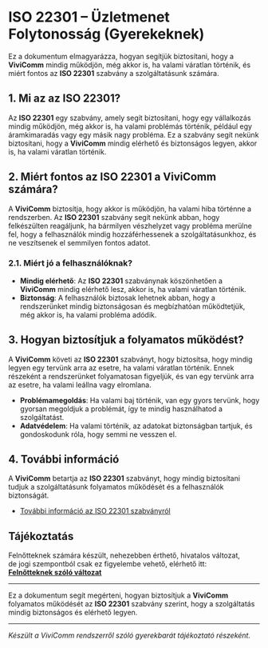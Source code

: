 # ISO 22301 – Üzletmenet Folytonosság (Gyerekeknek)

Ez a dokumentum elmagyarázza, hogyan segítjük biztosítani, hogy a **ViviComm** mindig működjön, még akkor is, ha valami váratlan történik, és miért fontos az **ISO 22301** szabvány a szolgáltatásunk számára.

## 1. Mi az az ISO 22301?

Az **ISO 22301** egy szabvány, amely segít biztosítani, hogy egy vállalkozás mindig működjön, még akkor is, ha valami problémás történik, például egy áramkimaradás vagy egy másik nagy probléma. Ez a szabvány segít nekünk biztosítani, hogy a **ViviComm** mindig elérhető és biztonságos legyen, akkor is, ha valami váratlan történik.

## 2. Miért fontos az ISO 22301 a **ViviComm** számára?

A **ViviComm** biztosítja, hogy akkor is működjön, ha valami hiba történne a rendszerben. Az **ISO 22301** szabvány segít nekünk abban, hogy felkészülten reagáljunk, ha bármilyen vészhelyzet vagy probléma merülne fel, hogy a felhasználók mindig hozzáférhessenek a szolgáltatásunkhoz, és ne veszítsenek el semmilyen fontos adatot.

### **2.1. Miért jó a felhasználóknak?**

- **Mindig elérhető**: Az **ISO 22301** szabványnak köszönhetően a **ViviComm** mindig elérhető lesz, akkor is, ha valami váratlan történik.
- **Biztonság**: A felhasználók biztosak lehetnek abban, hogy a rendszerünket mindig biztonságosan és megbízhatóan működtetjük, még akkor is, ha valami probléma adódik.

## 3. Hogyan biztosítjuk a folyamatos működést?

A **ViviComm** követi az **ISO 22301** szabványt, hogy biztosítsa, hogy mindig legyen egy tervünk arra az esetre, ha valami váratlan történik. Ennek részeként a rendszerünket folyamatosan figyeljük, és van egy tervünk arra az esetre, ha valami leállna vagy elromlana.

- **Problémamegoldás**: Ha valami baj történik, van egy gyors tervünk, hogy gyorsan megoldjuk a problémát, így te mindig használhatod a szolgáltatást.
- **Adatvédelem**: Ha valami történik, az adatokat biztonságban tartjuk, és gondoskodunk róla, hogy semmi ne vesszen el.

## 4. További információ

A **ViviComm** betartja az **ISO 22301** szabványt, hogy mindig biztosítani tudjuk a szolgáltatásunk folyamatos működését és a felhasználók biztonságát.

- [További információ az ISO 22301 szabványról](https://www.iso.org/iso-22301-business-continuity.html)

## Tájékoztatás

Felnőtteknek számára készült, nehezebben érthető, hivatalos változat,<br/> de jogi szempontból csak ez figyelembe vehető, elérhető itt:  
[**Felnőtteknek szóló változat**](../adult/iso-22301-compliance.md)

---

Ez a dokumentum segít megérteni, hogyan biztosítjuk a **ViviComm** folyamatos működését az **ISO 22301** szabvány szerint, hogy a szolgáltatás mindig biztonságos és elérhető legyen.

---

*Készült a ViviComm rendszerről szóló gyerekbarát tájékoztató részeként.*
